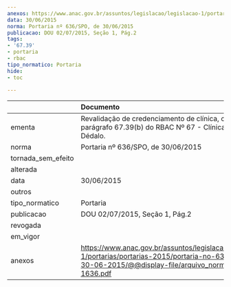 ```yaml
---
anexos: https://www.anac.gov.br/assuntos/legislacao/legislacao-1/portarias/portarias-2015/portaria-no-636-spo-de-30-06-2015/@@display-file/arquivo_norma/PA2015-1636.pdf
data: 30/06/2015
norma: Portaria nº 636/SPO, de 30/06/2015
publicacao: DOU 02/07/2015, Seção 1, Pág.2
tags:
- '67.39'
- portaria
- rbac
tipo_normatico: Portaria
hide: 
- toc 
 
---
```


|                    | Documento                                                                                                                                                        |
|:-------------------|:-----------------------------------------------------------------------------------------------------------------------------------------------------------------|
| ementa             | Revalidação de credenciamento de clínica, com base no parágrafo 67.39(b) do RBAC Nº 67 - Clínica Instituto Dédalo.                                               |
| norma              | Portaria nº 636/SPO, de 30/06/2015                                                                                                                               |
| tornada_sem_efeito |                                                                                                                                                                  |
| alterada           |                                                                                                                                                                  |
| data               | 30/06/2015                                                                                                                                                       |
| outros             |                                                                                                                                                                  |
| tipo_normatico     | Portaria                                                                                                                                                         |
| publicacao         | DOU 02/07/2015, Seção 1, Pág.2                                                                                                                                   |
| revogada           |                                                                                                                                                                  |
| em_vigor           |                                                                                                                                                                  |
| anexos             | https://www.anac.gov.br/assuntos/legislacao/legislacao-1/portarias/portarias-2015/portaria-no-636-spo-de-30-06-2015/@@display-file/arquivo_norma/PA2015-1636.pdf |